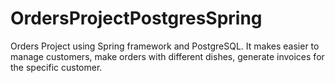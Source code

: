 # OrdersProjectPostgresSpring
Orders Project using Spring framework and PostgreSQL. 
It makes easier to manage customers, make orders with different dishes, generate invoices for the specific customer.

